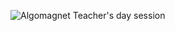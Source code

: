 ![Algomagnet Teacher's day session](https://user-images.githubusercontent.com/85027663/132836281-f555bbf7-c3bd-41ab-8b69-265ed376e4de.jpeg)
